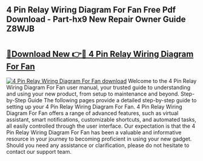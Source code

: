 ## 4 Pin Relay Wiring Diagram For Fan Free Pdf Download - Part-hx9 New Repair Owner Guide Z8WJB

# <h2><a href="http://dflo9o.blite.top/?on=4+Pin+Relay+Wiring+Diagram+For+Fan">🔗Download New 👉🔴 4 Pin Relay Wiring Diagram For Fan</a></h2>

[![4 Pin Relay Wiring Diagram For Fan download](https://i.imgur.com/lujVjoI.png)](http://dflo9o.blite.top/?on=4+Pin+Relay+Wiring+Diagram+For+Fan)
Welcome to the 4 Pin Relay Wiring Diagram For Fan user manual, your trusted guide to understanding and using your new product, from setup to maintenance and beyond. Step-by-Step Guide The following pages provide a detailed step-by-step guide to setting up your 4 Pin Relay Wiring Diagram For Fan. 4 Pin Relay Wiring Diagram For Fan offers a range of advanced features, such as virtual assistant, smart notifications, customizable shortcuts, and automated tasks, all easily controlled through the user interface. Our expectation is that the 4 Pin Relay Wiring Diagram For Fan has been a valuable and informative resource in your journey to becoming proficient in using your new gadget. Should you need any assistance or clarification, please do not hesitate to contact our support team.
